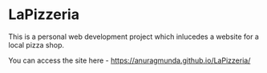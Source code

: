 # LaPizzeria
This is a personal web development project which inlucedes a website for a local pizza shop.

You can access the site here - https://anuragmunda.github.io/LaPizzeria/

